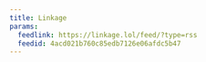 ```yaml
---
title: Linkage
params:
  feedlink: https://linkage.lol/feed/?type=rss
  feedid: 4acd021b760c85edb7126e06afdc5b47
---
```

